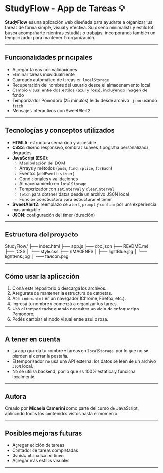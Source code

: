 # StudyFlow - App de Tareas 💡

**StudyFlow** es una aplicación web diseñada para ayudarte a organizar tus tareas de forma simple, visual y efectiva. Su diseño minimalista y estilo lofi busca acompañarte mientras estudiás o trabajás, incorporando también un temporizador para mantener la organización. 

---

## Funcionalidades principales

-  Agregar tareas con validaciones
-  Eliminar tareas individualmente
-  Guardado automático de tareas en `localStorage`
-  Recuperación del nombre del usuario desde el almacenamiento local
-  Cambio visual entre dos estilos (azul y rosa), incluyendo imagen de fondo
-  Temporizador Pomodoro (25 minutos) leído desde archivo `.json` usando `fetch`
-  Mensajes interactivos con SweetAlert2

---

## Tecnologías y conceptos utilizados

- **HTML5**: estructura semántica y accesible
- **CSS3**: diseño responsivo, sombras suaves, tipografía personalizada, degrades
- **JavaScript (ES6)**:
  - Manipulación del DOM
  - Arrays y métodos (`push`, `find`, `splice`, `forEach`)
  - Eventos (`addEventListener`)
  - Condicionales y validaciones
  - Almacenamiento en `localStorage`
  - Temporizador con `setInterval` y `clearInterval`
  - `fetch` para obtener datos desde un archivo JSON local
  - Función constructora para estructurar el timer
- **SweetAlert2**: reemplazo de `alert`, `prompt` y `confirm` por una experiencia más amigable
- **JSON**: configuración del timer (duración)

---

## Estructura del proyecto

StudyFlow/
├── index.html
├── app.js
├── doc.json
├── README.md
├── /CSS
│ └── style.css
├── /IMAGENES
│ ├── lightBlue.jpg
│ └── lightPink.jpg
│ └── favicon.png

---

## Cómo usar la aplicación

1. Cloná este repositorio o descargá los archivos.
2. Asegurate de mantener la estructura de carpetas.
3. Abrí `index.html` en un navegador (Chrome, Firefox, etc.).
4. Ingresá tu nombre y comenzá a organizar tus tareas.
5. Usá el temporizador cuando necesites un ciclo de enfoque tipo Pomodoro.
6. Podés cambiar el modo visual entre azul o rosa.

---

## A tener en cuenta

- La app guarda tu nombre y tareas en `localStorage`, por lo que no se pierden al cerrar la pestaña.
- El temporizador no usa una API externa: los datos se leen de un archivo `JSON` local.
- No se utiliza backend, por lo que es 100% estática y funciona localmente.

---

## Autora

Creado por **Micaela Camerini** como parte del curso de JavaScript, aplicando todos los contenidos vistos hasta el momento.

---

## Posibles mejoras futuras

- Agregar edición de tareas
- Contador de tareas completadas
- Sonido al finalizar el timer
- Agregar más estilos visuales

---
